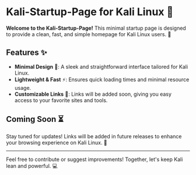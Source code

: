 # Kali-Startup-Page for Kali Linux 🐉

**Welcome to the Kali-Startup-Page!** This minimal startup page is designed to provide a clean, fast, and simple homepage for Kali Linux users. 🚀

## Features ✨

- **Minimal Design** 🎨: A sleek and straightforward interface tailored for Kali Linux.
- **Lightweight & Fast** ⚡: Ensures quick loading times and minimal resource usage.
- **Customizable Links** 🔗: Links will be added soon, giving you easy access to your favorite sites and tools.

## Coming Soon ⏳

Stay tuned for updates! Links will be added in future releases to enhance your browsing experience on Kali Linux. 🚧

---

Feel free to contribute or suggest improvements! Together, let's keep Kali lean and powerful. 💻
